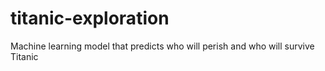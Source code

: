 # titanic-exploration
Machine learning model that predicts who will perish and who will survive Titanic

